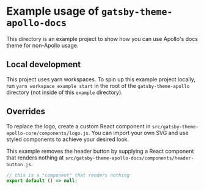 # Example usage of `gatsby-theme-apollo-docs`

This directory is an example project to show how you can use Apollo's docs theme for non-Apollo usage.

## Local development

This project uses yarn workspaces. To spin up this example project locally, run `yarn workspace example start` in the root of the `gatsby-theme-apollo` directory (not inside of this `example` directory).

## Overrides

To replace the logo, create a custom React component in `src/gatsby-theme-apollo-core/components/logo.js`. You can import your own SVG and use styled components to achieve your desired look.

This example removes the header button by supplying a React component that renders nothing at `src/gatsby-theme-apollo-docs/components/header-button.js`.

```js
// this is a "component" that renders nothing
export default () => null;
```
